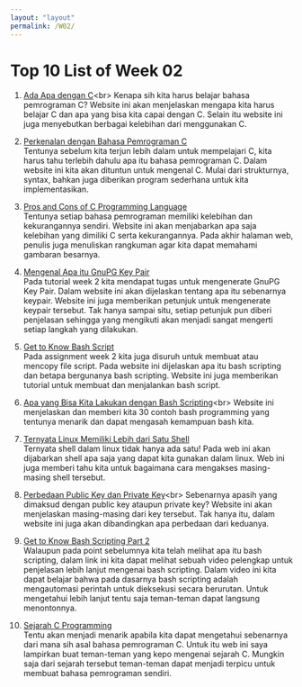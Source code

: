 ```yaml
---
layout: "layout"
permalink: /W02/
---
```


# Top 10 List of Week 02

1. [Ada Apa dengan C](https://www.geeksforgeeks.org/why-learning-c-programming-is-a-must/#:~:text=It%20was%20mainly%20developed%20as,operating%20system%20or%20compiler%20development.)<br>
Kenapa sih kita harus belajar bahasa pemrograman C? Website ini akan menjelaskan mengapa kita harus belajar C dan apa yang bisa kita capai dengan C.
Selain itu website ini juga menyebutkan berbagai kelebihan dari menggunakan C.

2. [Perkenalan dengan Bahasa Pemrograman C](https://www.geeksforgeeks.org/c-language-set-1-introduction/)<br>
Tentunya sebelum kita terjun lebih dalam untuk mempelajari C, kita harus tahu terlebih dahulu apa itu bahasa pemrograman C. Dalam website ini kita akan dituntun untuk mengenal C.
Mulai dari strukturnya, syntax, bahkan juga diberikan program sederhana untuk kita implementasikan.

3. [Pros and Cons of C Programming Language](https://data-flair.training/blogs/advantages-and-disadvantages-of-c/)<br>
Tentunya setiap bahasa pemrograman memiliki kelebihan dan kekurangannya sendiri.
Website ini akan menjabarkan apa saja kelebihan yang dimiliki C serta kekurangannya.
Pada akhir halaman web, penulis juga menuliskan rangkuman agar kita dapat memahami gambaran besarnya.

4. [Mengenal Apa itu GnuPG Key Pair](https://www.gnupg.org/gph/en/manual/c14.html)<br>
Pada tutorial week 2 kita mendapat tugas untuk mengenerate GnuPG Key Pair. 
Dalam website ini akan dijelaskan tentang apa itu sebenarnya keypair.
Website ini juga memberikan petunjuk untuk mengenerate keypair tersebut. Tak hanya sampai situ, setiap petunjuk pun diberi penjelasan sehingga yang mengikuti akan menjadi sangat mengerti setiap langkah yang dilakukan.

5. [Get to Know Bash Script](https://linuxhint.com/what_is_bash_script/)<br>
Pada assignment week 2 kita juga disuruh untuk membuat atau mencopy file script.
Pada website ini dijelaskan apa itu bash scripting dan betapa bergunanya bash scripting.
Website ini juga memberikan tutorial untuk membuat dan menjalankan bash script.

6. [Apa yang Bisa Kita Lakukan dengan Bash Scripting](https://linuxhint.com/30_bash_script_examples/#:~:text=Bash%20scripts%20can%20be%20used,important%20for%20every%20Linux%20user.)<br>
Website ini menjelaskan dan memberi kita 30 contoh bash programming yang tentunya menarik dan dapat mengasah kemampuan bash kita.

7. [Ternyata Linux Memiliki Lebih dari Satu Shell](https://www.geeksforgeeks.org/different-shells-in-linux/)<br>
Ternyata shell dalam linux tidak hanya ada satu! Pada web ini akan dijabarkan shell apa saja yang dapat kita gunakan dalam linux.
Web ini juga memberi tahu kita untuk bagaimana cara mengakses masing-masing shell tersebut.

8. [Perbedaan Public Key dan Private Key](https://www.tutorialspoint.com/difference-between-private-key-and-public-key#:~:text=The%20public%20key%20is%20used,is%20used%20decrypt%20the%20data.&text=Algorithm-,Private%20Key%20is%20used%20to%20both%20encrypt%20and%20decrypt%20the,is%20used%20and%20is%20shared.)<br>
Sebenarnya apasih yang dimaksud dengan public key ataupun private key?
Website ini akan menjelaskan masing-masing dari key tersebut. Tak hanya itu, dalam website ini juga akan dibandingkan apa perbedaan dari keduanya.

9. [Get to Know Bash Scripting Part 2](https://www.youtube.com/watch?v=2hz7-v2f1sA)<br>
Walaupun pada point sebelumnya kita telah melihat apa itu bash scripting, dalam link ini kita dapat melihat sebuah video pelengkap untuk penjelasan lebih lanjut mengenai bash scripting.
Dalam video ini kita dapat belajar bahwa pada dasarnya bash scripting adalah mengautomasi perintah untuk dieksekusi secara berurutan.
Untuk mengetahui lebih lanjut tentu saja teman-teman dapat langsung menontonnya.
10. [Sejarah C Programming](https://www.section.io/engineering-education/history-of-c-programming-language/)<br>
Tentu akan menjadi menarik apabila kita dapat mengetahui sebenarnya dari mana sih asal bahasa pemrograman C.
Untuk itu web ini saya lampirkan buat teman-teman yang kepo mengenai sejarah C. Mungkin saja dari sejarah tersebut teman-teman dapat menjadi terpicu untuk membuat bahasa pemrograman sendiri.
